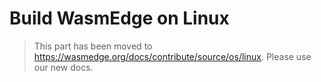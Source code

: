 # Build WasmEdge on Linux

> This part has been moved to  <https://wasmedge.org/docs/contribute/source/os/linux>. Please use our new docs.
